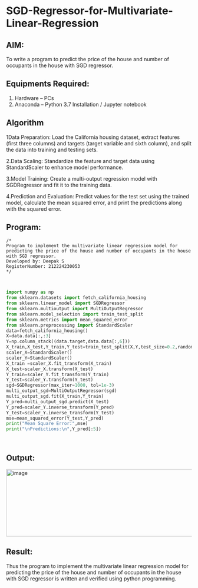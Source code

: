 # SGD-Regressor-for-Multivariate-Linear-Regression

## AIM:
To write a program to predict the price of the house and number of occupants in the house with SGD regressor.

## Equipments Required:
1. Hardware – PCs
2. Anaconda – Python 3.7 Installation / Jupyter notebook

## Algorithm
1Data Preparation: Load the California housing dataset, extract features (first three columns) and targets (target variable and sixth column), and split the data into training and testing sets.

2.Data Scaling: Standardize the feature and target data using StandardScaler to enhance model performance.

3.Model Training: Create a multi-output regression model with SGDRegressor and fit it to the training data.

4.Prediction and Evaluation: Predict values for the test set using the trained model, calculate the mean squared error, and print the predictions along with the squared error.

## Program:
```
/*
Program to implement the multivariate linear regression model for predicting the price of the house and number of occupants in the house with SGD regressor.
Developed by: Deepak S
RegisterNumber: 212224230053 
*/
```
```python


import numpy as np
from sklearn.datasets import fetch_california_housing
from sklearn.linear_model import SGDRegressor
from sklearn.multioutput import MultiOutputRegressor
from sklearn.model_selection import train_test_split
from sklearn.metrics import mean_squared_error
from sklearn.preprocessing import StandardScaler
data=fetch_california_housing()
X=data.data[:,:3]
Y=np.column_stack((data.target,data.data[:,6]))
X_train,X_test,Y_train,Y_test=train_test_split(X,Y,test_size=0.2,random_state=42)
scaler_X=StandardScaler()
scaler_Y=StandardScaler()
X_train =scaler_X.fit_transform(X_train)
X_test=scaler_X.transform(X_test)
Y_train=scaler_Y.fit_transform(Y_train)
Y_test=scaler_Y.transform(Y_test)
sgd=SGDRegressor(max_iter=1000, tol=1e-3)
multi_output_sgd=MultiOutputRegressor(sgd)
multi_output_sgd.fit(X_train,Y_train)
Y_pred=multi_output_sgd.predict(X_test)
Y_pred=scaler_Y.inverse_transform(Y_pred)
Y_test=scaler_Y.inverse_transform(Y_test)
mse=mean_squared_error(Y_test,Y_pred)
print("Mean Square Error:",mse)
print("\nPredictions:\n",Y_pred[:5])

 
```

## Output:
<img width="1786" height="183" alt="image" src="https://github.com/user-attachments/assets/75a83405-8ac4-41e7-9ae3-33f80d96af8c" />

## Result:
Thus the program to implement the multivariate linear regression model for predicting the price of the house and number of occupants in the house with SGD regressor is written and verified using python programming.
